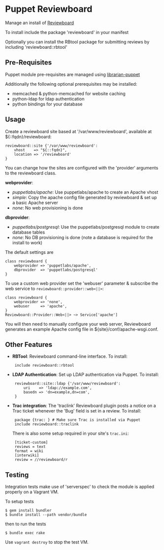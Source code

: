 Puppet Reviewboard
==================

Manage an install of [Reviewboard](http://www.reviewboard.org)

To install include the package 'reviewboard' in your manifest

Optionally you can install the RBtool package for submitting reviews by
including 'reviewboard::rbtool'

Pre-Requisites
--------------

Puppet module pre-requisites are managed using
[librarian-puppet](https://github.com/rodjek/librarian-puppet)

Additionally the following optional prerequisites may be installed:

 * memcached & python-memcached for website caching
 * python-ldap for ldap authentication
 * python bindings for your database

Usage
-----

Create a reviewboard site based at '/var/www/reviewboard', available at ${::fqdn}/reviewboard:

    reviewboard::site {'/var/www/reviewboard':
        vhost    => "${::fqdn}",
        location => '/reviewboard'
    }

You can change how the sites are configured with the 'provider' arguments to the reviewboard class. 

**webprovider**:
  * *puppetlabs/apache*: Use puppetlabs/apache to create an Apache vhost
  * *simple*: Copy the apache config file generated by reviewboard & set up a basic Apache server
  * *none*: No web provisioning is done

**dbprovider**:
  * *puppetlabs/postgresql*: Use the puppetlabs/postgresql module to create database tables
  * *none*: No DB provisioning is done (note a database is required for the install to work)

The default settings are
    
    class reviewboard {
        webprovider => 'puppetlabs/apache',
        dbprovider  => 'puppetlabs/postgresql'
    }

To use a custom web provider set the 'webuser' parameter & subscribe the web
service to `reviewboard::provider::web<||>`:

    class reviewboard {
        webprovider => 'none',
        webuser     => 'apache',
    }
    Reviewboard::Provider::Web<||> ~> Service['apache']

You will then need to manually configure your web server, Reviewboard generates
an example Apache config file in ${site}/conf/apache-wsgi.conf.

Other Features
--------------

 * **RBTool**: Reviewboard command-line interface. To install:

        include reviewboard::rbtool

 * **LDAP Authentication**: Set up LDAP authentication via Puppet. To install:

        reviewboard::site::ldap {'/var/www/reviewboard':
            uri    => 'ldap://example.com',
            basedn => 'dn=example,dn=com',
        }

 * **Trac integration**: The 'traclink' Reviewboard plugin posts a notice on a Trac ticket whenever the 'Bug' field is set in a review. To install:

        package {trac: } # Make sure Trac is installed via Puppet
        include reviewboard::traclink

    There is also some setup required in your site's `trac.ini`:

        [ticket-custom]
        reviews = text
        format = wiki
        [interwiki]
        review = //reviewboard/r

Testing
-------

Integration tests make use of 'serverspec' to check the module is applied properly on a Vagrant VM.

To setup tests

    $ gem install bundler
    $ bundle install --path vendor/bundle

then to run the tests

    $ bundle exec rake

Use `vagrant destroy` to stop the test VM.

